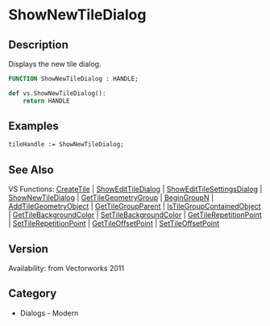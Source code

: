 # ShowNewTileDialog

## Description
Displays the new tile dialog.

```pascal
FUNCTION ShowNewTileDialog : HANDLE;
```

```python
def vs.ShowNewTileDialog():
    return HANDLE
```

## Examples
```pascal
tileHandle := ShowNewTileDialog;
```

## See Also
VS Functions:
[CreateTile](CreateTile.md) 
| [ShowEditTileDialog](ShowEditTileDialog.md) 
| [ShowEditTileSettingsDialog](ShowEditTileSettingsDialog.md) 
| [ShowNewTileDialog](ShowNewTileDialog.md) 
| [GetTileGeometryGroup](GetTileGeometryGroup.md) 
| [BeginGroupN](BeginGroupN.md) 
| [AddTileGeometryObject](AddTileGeometryObject.md) 
| [GetTileGroupParent](GetTileGroupParent.md) 
| [IsTileGroupContainedObject](IsTileGroupContainedObject.md) 
| [GetTileBackgroundColor](GetTileBackgroundColor.md) 
| [SetTileBackgroundColor](SetTileBackgroundColor.md) 
| [GetTileRepetitionPoint](GetTileRepetitionPoint.md) 
| [SetTileRepetitionPoint](SetTileRepetitionPoint.md) 
| [GetTileOffsetPoint](GetTileOffsetPoint.md) 
| [SetTileOffsetPoint](SetTileOffsetPoint.md)

## Version
Availability: from Vectorworks 2011

## Category
* Dialogs - Modern

